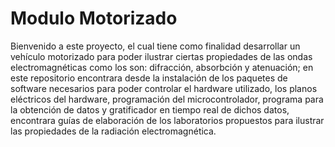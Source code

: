 Modulo Motorizado
==============

Bienvenido a este proyecto, el cual tiene como finalidad desarrollar un vehículo motorizado para poder ilustrar ciertas propiedades de las ondas electromagnéticas como los son: difracción, absorbción y atenuación; en este repositorio encontrara desde la instalación de los paquetes de software necesarios para poder controlar el hardware utilizado, los planos eléctricos del hardware,  programación del microcontrolador, programa para la obtención de datos y gratificador en tiempo real de dichos datos, encontrara guías de elaboración de los laboratorios propuestos para ilustrar las propiedades de la radiación electromagnética. 
